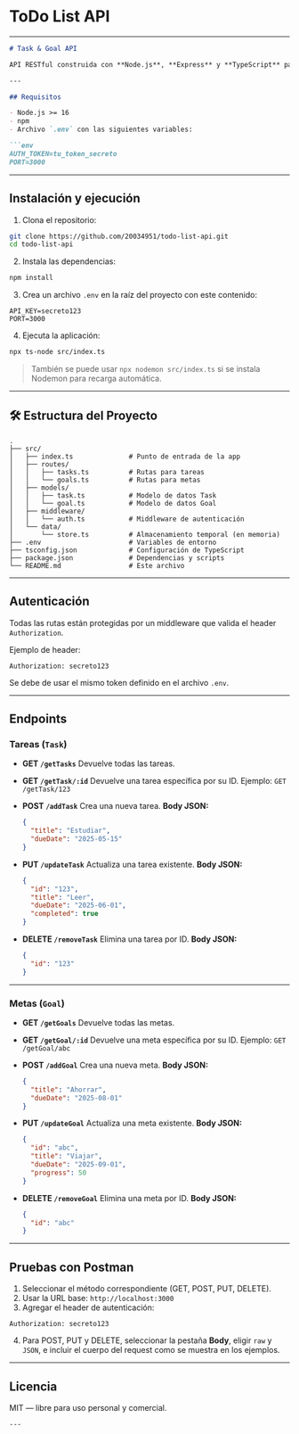 # ToDo List API
---

````markdown
# Task & Goal API

API RESTful construida con **Node.js**, **Express** y **TypeScript** para gestionar tareas (`tasks`) y metas (`goals`). Soporta operaciones CRUD y requiere autenticación mediante un token en el header `Authorization`.

---

## Requisitos

- Node.js >= 16
- npm
- Archivo `.env` con las siguientes variables:

```env
AUTH_TOKEN=tu_token_secreto
PORT=3000
````

---

## Instalación y ejecución

1. Clona el repositorio:

```bash
git clone https://github.com/20034951/todo-list-api.git
cd todo-list-api
```

2. Instala las dependencias:

```bash
npm install
```

3. Crea un archivo `.env` en la raíz del proyecto con este contenido:

```env
API_KEY=secreto123
PORT=3000
```

4. Ejecuta la aplicación:

```bash
npx ts-node src/index.ts
```

> También se puede usar `npx nodemon src/index.ts` si se instala Nodemon para recarga automática.

---

## 🛠 Estructura del Proyecto

```
.
├── src/
│   ├── index.ts              # Punto de entrada de la app
│   ├── routes/
│   │   ├── tasks.ts          # Rutas para tareas
│   │   └── goals.ts          # Rutas para metas
│   ├── models/
│   │   ├── task.ts           # Modelo de datos Task
│   │   └── goal.ts           # Modelo de datos Goal
│   ├── middleware/
│   │   └── auth.ts           # Middleware de autenticación
│   └── data/
│       └── store.ts          # Almacenamiento temporal (en memoria)
├── .env                      # Variables de entorno
├── tsconfig.json             # Configuración de TypeScript
├── package.json              # Dependencias y scripts
└── README.md                 # Este archivo
```

---

## Autenticación

Todas las rutas están protegidas por un middleware que valida el header `Authorization`.

Ejemplo de header:

```
Authorization: secreto123
```

Se debe de usar el mismo token definido en el archivo `.env`.

---

## Endpoints

### Tareas (`Task`)

* **GET `/getTasks`**
  Devuelve todas las tareas.

* **GET `/getTask/:id`**
  Devuelve una tarea específica por su ID.
  Ejemplo: `GET /getTask/123`

* **POST `/addTask`**
  Crea una nueva tarea.
  **Body JSON:**

  ```json
  {
    "title": "Estudiar",
    "dueDate": "2025-05-15"
  }
  ```

* **PUT `/updateTask`**
  Actualiza una tarea existente.
  **Body JSON:**

  ```json
  {
    "id": "123",
    "title": "Leer",
    "dueDate": "2025-06-01",
    "completed": true
  }
  ```

* **DELETE `/removeTask`**
  Elimina una tarea por ID.
  **Body JSON:**

  ```json
  {
    "id": "123"
  }
  ```

---

### Metas (`Goal`)

* **GET `/getGoals`**
  Devuelve todas las metas.

* **GET `/getGoal/:id`**
  Devuelve una meta específica por su ID.
  Ejemplo: `GET /getGoal/abc`

* **POST `/addGoal`**
  Crea una nueva meta.
  **Body JSON:**

  ```json
  {
    "title": "Ahorrar",
    "dueDate": "2025-08-01"
  }
  ```

* **PUT `/updateGoal`**
  Actualiza una meta existente.
  **Body JSON:**

  ```json
  {
    "id": "abc",
    "title": "Viajar",
    "dueDate": "2025-09-01",
    "progress": 50
  }
  ```

* **DELETE `/removeGoal`**
  Elimina una meta por ID.
  **Body JSON:**

  ```json
  {
    "id": "abc"
  }
  ```

---

## Pruebas con Postman

1. Seleccionar el método correspondiente (GET, POST, PUT, DELETE).
2. Usar la URL base: `http://localhost:3000`
3. Agregar el header de autenticación:

```
Authorization: secreto123
```

4. Para POST, PUT y DELETE, seleccionar la pestaña **Body**, eligir `raw` y `JSON`, e incluir el cuerpo del request como se muestra en los ejemplos.

---

## Licencia

MIT — libre para uso personal y comercial.

```
---

```
